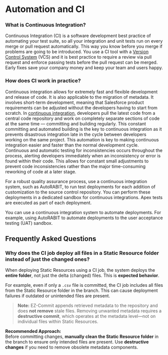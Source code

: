 # Automation and CI

### What is Continuous Integration? <a href="#what-is-continuous-integration" id="what-is-continuous-integration"></a>

Continuous Integration (CI) is a software development best practice of automating your test suite, so all your integration and unit tests run on every merge or pull request automatically. This way you know before you merge if problems are going to be introduced. You use a CI tool with a [Version Control System](https://www.autorabit.com/blog/7-tips-for-salesforce-version-control-integration/) (VCS) and it is best practice to require a review via pull request and enforce passing tests before the pull request can be merged. Early fixes save your company money and keep your team and users happy.

### How does CI work in practice? <a href="#how-does-ci-work-in-practice" id="how-does-ci-work-in-practice"></a>

Continuous integration allows for extremely fast and flexible development and release of code. It is also applicable to the migration of metadata. It involves short-term development, meaning that Salesforce product requirements can be adjusted without the developers having to start from scratch. In [continuous integration](https://www.autorabit.com/blog/8-advantages-of-using-salesforce-ci-tools/), developers pull the latest code from a central code repository and work on completely separate sections of code at the same time — committing and building regularly. This constant committing and automated building is the key to continuous integration as it prevents disastrous integration late in the cycle between developers working on the same project. This automation is key to making continuous integration easier and faster than the normal development cycle. Continuous and automatic testing for inconsistencies occurs throughout the process, alerting developers immediately when an inconsistency or error is found within their code. This allows for constant small adjustments to prevent code inconsistencies rather than the major time-consuming reworking of code at a later stage.

For a robust quality assurance process, use a continuous integration system, such as AutoRABIT, to run test deployments for each addition of customization to the source control repository. You can perform these deployments in a dedicated sandbox for continuous integrations. Apex tests are executed as part of each deployment.

You can use a continuous integration system to automate deployments. For example, using AutoRABIT to automate deployments to the user acceptance testing (UAT) sandbox.

## Frequently Asked Questions

### **Why does the CI job deploy all files in a Static Resource folder instead of just the changed ones?**

When deploying Static Resources using a CI job, the system deploys the **entire folder**, not just the delta (changed) files. This is **expected behavior**.

For example, even if only a `.csv` file is committed, the CI job includes all files from the Static Resource folder in the branch. This can cause deployment failures if outdated or unintended files are present.

> **Note:** EZ-Commit appends retrieved metadata to the repository and does **not remove** stale files. Removing unwanted metadata requires a **destructive commit**, which operates at the metadata level—not on individual files within Static Resources.

**Recommended Approach:**\
Before committing changes, **manually clean the Static Resource folder** in the branch to ensure only intended files are present. Use **destructive changes** if you need to remove obsolete metadata components.
